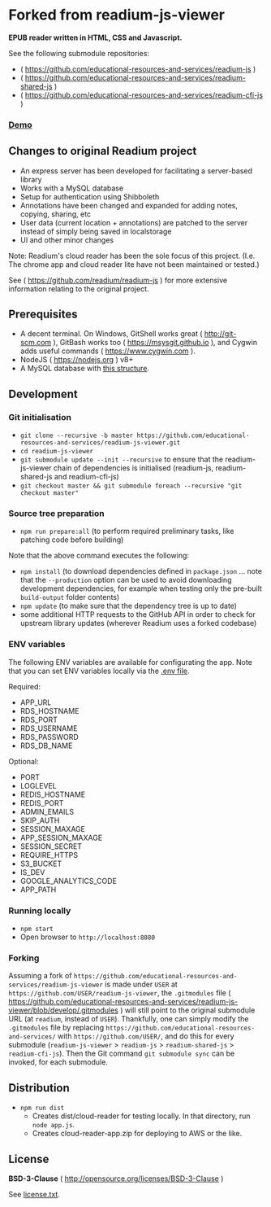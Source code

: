 # Forked from readium-js-viewer

**EPUB reader written in HTML, CSS and Javascript.**

See the following submodule repositories:
* ( https://github.com/educational-resources-and-services/readium-js )
* ( https://github.com/educational-resources-and-services/readium-shared-js )
* ( https://github.com/educational-resources-and-services/readium-cfi-js )

### [Demo](https://toadreader.com/demo/)

## Changes to original Readium project
* An express server has been developed for facilitating a server-based library
* Works with a MySQL database
* Setup for authentication using Shibboleth
* Annotations have been changed and expanded for adding notes, copying, sharing, etc
* User data (current location + annotations) are patched to the server instead of simply being saved in localstorage
* UI and other minor changes

Note: Readium's cloud reader has been the sole focus of this project. (I.e. The chrome app and cloud reader lite have not been maintained or tested.)

See ( https://github.com/readium/readium-js ) for more extensive information relating to the original project.


## Prerequisites

* A decent terminal. On Windows, GitShell works great ( http://git-scm.com ), GitBash works too ( https://msysgit.github.io ), and Cygwin adds useful commands ( https://www.cygwin.com ).
* NodeJS ( https://nodejs.org ) v8+
* A MySQL database with [this structure](https://github.com/educational-resources-and-services/readium-js-viewer/blob/master/ReadiumData.sql).


## Development

### Git initialisation

* `git clone --recursive -b master https://github.com/educational-resources-and-services/readium-js-viewer.git`
* `cd readium-js-viewer`
* `git submodule update --init --recursive` to ensure that the readium-js-viewer chain of dependencies is initialised (readium-js, readium-shared-js and readium-cfi-js)
* `git checkout master && git submodule foreach --recursive "git checkout master"`


### Source tree preparation

* `npm run prepare:all` (to perform required preliminary tasks, like patching code before building)

Note that the above command executes the following:

* `npm install` (to download dependencies defined in `package.json` ... note that the `--production` option can be used to avoid downloading development dependencies, for example when testing only the pre-built `build-output` folder contents)
* `npm update` (to make sure that the dependency tree is up to date)
* some additional HTTP requests to the GitHub API in order to check for upstream library updates (wherever Readium uses a forked codebase)


### ENV variables

The following ENV variables are available for configurating the app. Note that you can set ENV variables locally via the [.env file](https://github.com/educational-resources-and-services/readium-js-viewer/blob/master/.env).

Required:
* APP_URL
* RDS_HOSTNAME
* RDS_PORT
* RDS_USERNAME
* RDS_PASSWORD
* RDS_DB_NAME

Optional:
* PORT
* LOGLEVEL
* REDIS_HOSTNAME
* REDIS_PORT
* ADMIN_EMAILS
* SKIP_AUTH
* SESSION_MAXAGE
* APP_SESSION_MAXAGE
* SESSION_SECRET
* REQUIRE_HTTPS
* S3_BUCKET
* IS_DEV
* GOOGLE_ANALYTICS_CODE
* APP_PATH


### Running locally

* `npm start`
* Open browser to `http://localhost:8080`


### Forking

Assuming a fork of `https://github.com/educational-resources-and-services/readium-js-viewer` is made under `USER` at `https://github.com/USER/readium-js-viewer`, the `.gitmodules` file ( https://github.com/educational-resources-and-services/readium-js-viewer/blob/develop/.gitmodules ) will still point to the original submodule URL (at `readium`, instead of `USER`). Thankfully, one can simply modify the `.gitmodules` file by replacing `https://github.com/educational-resources-and-services/` with `https://github.com/USER/`, and do this for every submodule (`readium-js-viewer` > `readium-js` > `readium-shared-js` > `readium-cfi-js`). Then the Git command `git submodule sync` can be invoked, for each submodule.


## Distribution

* `npm run dist`
  * Creates dist/cloud-reader for testing locally. In that directory, run `node app.js`.
  * Creates cloud-reader-app.zip for deploying to AWS or the like.


## License

**BSD-3-Clause** ( http://opensource.org/licenses/BSD-3-Clause )

See [license.txt](./license.txt).
